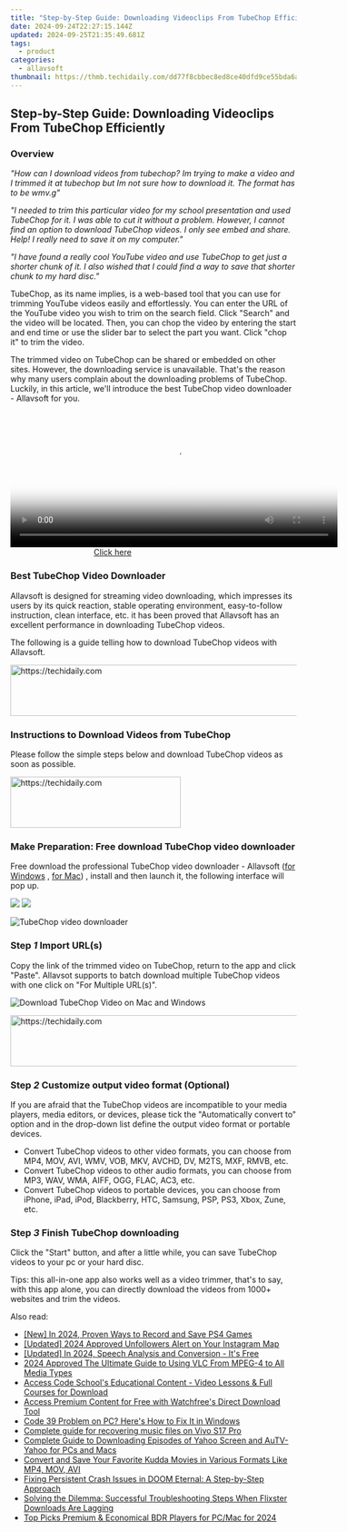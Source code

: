 ```yaml
---
title: "Step-by-Step Guide: Downloading Videoclips From TubeChop Efficiently"
date: 2024-09-24T22:27:15.144Z
updated: 2024-09-25T21:35:49.681Z
tags:
  - product
categories:
  - allavsoft
thumbnail: https://thmb.techidaily.com/dd77f8cbbec8ed8ce40dfd9ce55bda6a399ba6919afea3bdd375bc2f3e522289.jpg
---
```


## Step-by-Step Guide: Downloading Videoclips From TubeChop Efficiently

### Overview

_"How can I download videos from tubechop? Im trying to make a video and I trimmed it at tubechop but Im not sure how to download it. The format has to be wmv.g"_

_"I needed to trim this particular video for my school presentation and used TubeChop for it. I was able to cut it without a problem. However, I cannot find an option to download TubeChop videos. I only see embed and share. Help! I really need to save it on my computer."_

_"I have found a really cool YouTube video and use TubeChop to get just a shorter chunk of it. I also wished that I could find a way to save that shorter chunk to my hard disc."_

TubeChop, as its name implies, is a web-based tool that you can use for trimming YouTube videos easily and effortlessly. You can enter the URL of the YouTube video you wish to trim on the search field. Click "Search" and the video will be located. Then, you can chop the video by entering the start and end time or use the slider bar to select the part you want. Click "chop it" to trim the video.

The trimmed video on TubeChop can be shared or embedded on other sites. However, the downloading service is unavailable. That's the reason why many users complain about the downloading problems of TubeChop. Luckily, in this article, we'll introduce the best TubeChop video downloader - Allavsoft for you.

<!-- affiliate ads begin -->
<span id="1983573">
					<video width="576" height="240" style="cursor:pointer"
           poster="//a.impactradius-go.com/display-clicktoplayimage/1983573.png"
           onclick="if(!this.playClicked){this.play();this.setAttribute('controls',true);this.playClicked=true;}">
	   <source src="//a.impactradius-go.com/display-ad/22993-1983573">
	   <img src="//a.impactradius-go.com/display-clicktoplayimage/1983573.png" style="border: none; height: 100%; width: 100%; object-fit: contain">
	</video>
	<div style="width:360px;text-align:center"><a href="javascript:window.open(decodeURIComponent('https%3A%2F%2Fhomestyler.sjv.io%2Fc%2F5597632%2F1983573%2F22993'), '_blank');void(0);">Click here</a></div>
</span>
<img height="0" width="0" src="https://imp.pxf.io/i/5597632/1983573/22993" style="position:absolute;visibility:hidden;" border="0" />
<!-- affiliate ads end -->

### Best TubeChop Video Downloader

Allavsoft is designed for streaming video downloading, which impresses its users by its quick reaction, stable operating environment, easy-to-follow instruction, clean interface, etc. it has been proved that Allavsoft has an excellent performance in downloading TubeChop videos.

The following is a guide telling how to download TubeChop videos with Allavsoft.

<!-- affiliate ads begin -->
<a href="https://zebaoaffiliateprogram.pxf.io/c/5597632/2137972/21526" target="_top" id="2137972">
  <img src="//a.impactradius-go.com/display-ad/21526-2137972" border="0" alt="https://techidaily.com" width="728" height="90"/>
</a>
<img height="0" width="0" src="https://zebaoaffiliateprogram.pxf.io/i/5597632/2137972/21526" style="position:absolute;visibility:hidden;" border="0" />
<!-- affiliate ads end -->

### Instructions to Download Videos from TubeChop

Please follow the simple steps below and download TubeChop videos as soon as possible.

<!-- affiliate ads begin -->
<a href="https://aligracehair.sjv.io/c/5597632/2016165/19272" target="_top" id="2016165">
  <img src="//a.impactradius-go.com/display-ad/19272-2016165" border="0" alt="https://techidaily.com" width="300" height="90"/>
</a>
<img height="0" width="0" src="https://aligracehair.sjv.io/i/5597632/2016165/19272" style="position:absolute;visibility:hidden;" border="0" />
<!-- affiliate ads end -->

### Make Preparation: Free download TubeChop video downloader

Free download the professional TubeChop video downloader - Allavsoft ([for Windows](https://tools.techidaily.com/allavsoft/products/) , [for Mac](https://tools.techidaily.com/allavsoft/products/)) , install and then launch it, the following interface will pop up.

[![](https://www.allavsoft.com/how-to/../images/how-to/free-download-win.jpg)](https://tools.techidaily.com/allavsoft/products/) [![](https://www.allavsoft.com/how-to/../images/how-to/free-download-mac.jpg)](https://tools.techidaily.com/allavsoft/products/)

![TubeChop video downloader](https://www.allavsoft.com/how-to/../images/allavsoft/screen-shot-600.jpg)

### Step _1_ Import URL(s)

Copy the link of the trimmed video on TubeChop, return to the app and click "Paste". Allavsot supports to batch download multiple TubeChop videos with one click on "For Multiple URL(s)".

![Download TubeChop Video on Mac and Windows](https://www.allavsoft.com/how-to/../images/how-to/download-livestream-video/download-livestream-video.jpg)

<!-- affiliate ads begin -->
<a href="https://appsumo.8odi.net/c/5597632/2111982/7443" target="_top" id="2111982">
  <img src="//a.impactradius-go.com/display-ad/7443-2111982" border="0" alt="https://techidaily.com" width="728" height="90"/>
</a>
<img height="0" width="0" src="https://appsumo.8odi.net/i/5597632/2111982/7443" style="position:absolute;visibility:hidden;" border="0" />
<!-- affiliate ads end -->

### Step _2_ Customize output video format (Optional)

If you are afraid that the TubeChop videos are incompatible to your media players, media editors, or devices, please tick the "Automatically convert to" option and in the drop-down list define the output video format or portable devices.

* Convert TubeChop videos to other video formats, you can choose from MP4, MOV, AVI, WMV, VOB, MKV, AVCHD, DV, M2TS, MXF, RMVB, etc.
* Convert TubeChop videos to other audio formats, you can choose from MP3, WAV, WMA, AIFF, OGG, FLAC, AC3, etc.
* Convert TubeChop videos to portable devices, you can choose from iPhone, iPad, iPod, Blackberry, HTC, Samsung, PSP, PS3, Xbox, Zune, etc.

### Step _3_ Finish TubeChop downloading

Click the "Start" button, and after a little while, you can save TubeChop videos to your pc or your hard disc.

Tips: this all-in-one app also works well as a video trimmer, that's to say, with this app alone, you can directly download the videos from 1000+ websites and trim the videos.

<ins class="adsbygoogle"
     style="display:block"
     data-ad-format="autorelaxed"
     data-ad-client="ca-pub-7571918770474297"
     data-ad-slot="1223367746"></ins>

<ins class="adsbygoogle"
     style="display:block"
     data-ad-client="ca-pub-7571918770474297"
     data-ad-slot="8358498916"
     data-ad-format="auto"
     data-full-width-responsive="true"></ins>

<span class="atpl-alsoreadstyle">Also read:</span>
<div><ul>
<li><a href="https://screen-mirroring-recording.techidaily.com/new-in-2024-proven-ways-to-record-and-save-ps4-games/"><u>[New] In 2024, Proven Ways to Record and Save PS4 Games</u></a></li>
<li><a href="https://instagram-clips.techidaily.com/updated-2024-approved-unfollowers-alert-on-your-instagram-map/"><u>[Updated] 2024 Approved Unfollowers Alert on Your Instagram Map</u></a></li>
<li><a href="https://fox-friendly.techidaily.com/updated-in-2024-speech-analysis-and-conversion-its-free/"><u>[Updated] In 2024, Speech Analysis and Conversion - It's Free</u></a></li>
<li><a href="https://some-skills.techidaily.com/2024-approved-the-ultimate-guide-to-using-vlc-from-mpeg-4-to-all-media-types/"><u>2024 Approved The Ultimate Guide to Using VLC From MPEG-4 to All Media Types</u></a></li>
<li><a href="https://win-web3.techidaily.com/access-code-schools-educational-content-video-lessons-and-full-courses-for-download/"><u>Access Code School's Educational Content - Video Lessons & Full Courses for Download</u></a></li>
<li><a href="https://win-web3.techidaily.com/access-premium-content-for-free-with-watchfrees-direct-download-tool/"><u>Access Premium Content for Free with Watchfree's Direct Download Tool</u></a></li>
<li><a href="https://tech-recovery.techidaily.com/code-39-problem-on-pc-heres-how-to-fix-it-in-windows/"><u>Code 39 Problem on PC? Here's How to Fix It in Windows</u></a></li>
<li><a href="https://phone-solutions.techidaily.com/complete-guide-for-recovering-music-files-on-vivo-s17-pro-by-fonelab-android-recover-music/"><u>Complete guide for recovering music files on Vivo S17 Pro</u></a></li>
<li><a href="https://win-web3.techidaily.com/complete-guide-to-downloading-episodes-of-yahoo-screen-and-autv-yahoo-for-pcs-and-macs/"><u>Complete Guide to Downloading Episodes of Yahoo Screen and AuTV-Yahoo for PCs and Macs</u></a></li>
<li><a href="https://win-web3.techidaily.com/convert-and-save-your-favorite-kudda-movies-in-various-formats-like-mp4-mov-avi/"><u>Convert and Save Your Favorite Kudda Movies in Various Formats Like MP4, MOV, AVI</u></a></li>
<li><a href="https://program-issues.techidaily.com/fixing-persistent-crash-issues-in-doom-eternal-a-step-by-step-approach/"><u>Fixing Persistent Crash Issues in DOOM Eternal: A Step-by-Step Approach</u></a></li>
<li><a href="https://win-web3.techidaily.com/solving-the-dilemma-successful-troubleshooting-steps-when-flixster-downloads-are-lagging/"><u>Solving the Dilemma: Successful Troubleshooting Steps When Flixster Downloads Are Lagging</u></a></li>
<li><a href="https://some-approaches.techidaily.com/top-picks-premium-and-economical-bdr-players-for-pcmac-for-2024/"><u>Top Picks Premium & Economical BDR Players for PC/Mac for 2024</u></a></li>
</ul></div>

